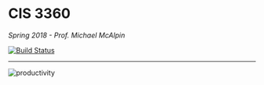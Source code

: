 # CIS 3360
_Spring 2018 - Prof. Michael McAlpin_

[![Build Status](https://travis-ci.com/ctrezevant/CIS3360.svg?token=s7GijsqzNXDXsLiSxfcQ&branch=master)](https://travis-ci.com/ctrezevant/CIS3360)

---

![productivity](https://media.giphy.com/media/10CbsWczvVvC3S/giphy.gif)
